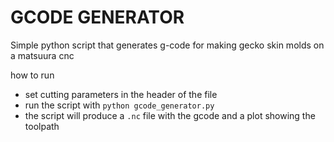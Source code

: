 # GCODE GENERATOR

Simple python script that generates g-code for making gecko skin molds on a matsuura cnc

how to run
- set cutting parameters in the header of the file
- run the script with `python gcode_generator.py`
- the script will produce a `.nc` file with the gcode and a plot showing the toolpath